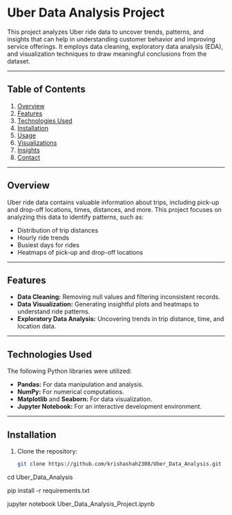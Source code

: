 # Uber Data Analysis Project

This project analyzes Uber ride data to uncover trends, patterns, and insights that can help in understanding customer behavior and improving service offerings. It employs data cleaning, exploratory data analysis (EDA), and visualization techniques to draw meaningful conclusions from the dataset.

---

## Table of Contents

1. [Overview](#overview)  
2. [Features](#features)  
3. [Technologies Used](#technologies-used)  
4. [Installation](#installation)  
5. [Usage](#usage)  
6. [Visualizations](#visualizations)  
7. [Insights](#insights)  
8. [Contact](#contact)  

---

## Overview

Uber ride data contains valuable information about trips, including pick-up and drop-off locations, times, distances, and more. This project focuses on analyzing this data to identify patterns, such as:

- Distribution of trip distances
- Hourly ride trends
- Busiest days for rides
- Heatmaps of pick-up and drop-off locations

---

## Features

- **Data Cleaning:** Removing null values and filtering inconsistent records.  
- **Data Visualization:** Generating insightful plots and heatmaps to understand ride patterns.  
- **Exploratory Data Analysis:** Uncovering trends in trip distance, time, and location data.  

---

## Technologies Used

The following Python libraries were utilized:

- **Pandas:** For data manipulation and analysis.  
- **NumPy:** For numerical computations.  
- **Matplotlib** and **Seaborn:** For data visualization.  
- **Jupyter Notebook:** For an interactive development environment.

---

## Installation

1. Clone the repository:
   ```bash
   git clone https://github.com/krishashah2308/Uber_Data_Analysis.git

cd Uber_Data_Analysis

pip install -r requirements.txt

jupyter notebook Uber_Data_Analysis_Project.ipynb
